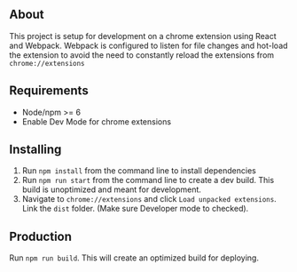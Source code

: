 ## About
This project is setup for development on a chrome extension using React and Webpack. Webpack is configured to listen for file changes and hot-load the extension to avoid the need to constantly reload the extensions from `chrome://extensions`

## Requirements
- Node/npm >= 6
- Enable Dev Mode for chrome extensions


## Installing
1. Run `npm install` from the command line to install dependencies
2. Run `npm run start` from the command line to create a dev build. This build is unoptimized and meant for development.
3. Navigate to `chrome://extensions` and click `Load unpacked extensions`. Link the `dist` folder. (Make sure Developer mode to checked).

## Production

Run `npm run build`. This will create an optimized build for deploying.